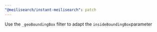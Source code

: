 ```yaml
---
"@meilisearch/instant-meilisearch": patch
---
```


Use the `_geoBoundingBox` filter to adapt the `insideBoundingBox`parameter
